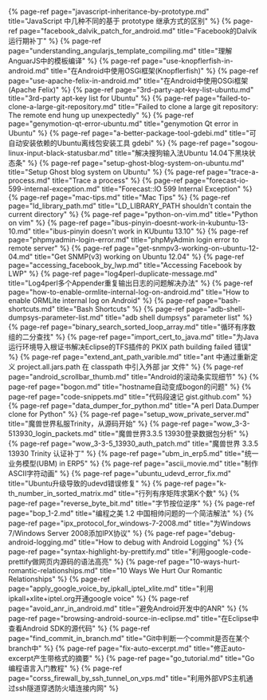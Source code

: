 {% page-ref page="javascript-inheritance-by-prototype.md" title="JavaScript 中几种不同的基于 prototype 继承方式的区别" %}
{% page-ref page="facebook_dalvik_patch_for_android.md" title="Facebook的Dalvik运行期补丁" %}
{% page-ref page="understanding_angularjs_template_compiling.md" title="理解AnguarJS中的模板编译" %}
{% page-ref page="use-knopflerfish-in-android.md" title="在Android中使用OSGi框架\(Knopflerfish\)" %}
{% page-ref page="use-apache-felix-in-android.md" title="在Android中使用OSGi框架\(Apache Felix\)" %}
{% page-ref page="3rd-party-apt-key-list-ubuntu.md" title="3rd-party apt-key list for Ubuntu" %}
{% page-ref page="failed-to-clone-a-large-git-repository.md" title="Failed to clone a large git repository: The remote end hung up unexpectedly" %}
{% page-ref page="genymotion-qt-error-ubuntu.md" title="genymotion Qt error in Ubuntu" %}
{% page-ref page="a-better-package-tool-gdebi.md" title="可自动安装依赖的Ubuntu离线包安装工具 gdebi" %}
{% page-ref page="sogou-linux-input-black-statusbar.md" title="解决搜狗输入法Ubuntu 14.04下黑块状态条" %}
{% page-ref page="setup-ghost-blog-system-on-ubuntu.md" title="Setup Ghost blog system on Ubuntu" %}
{% page-ref page="trace-a-process.md" title="Trace a process" %}
{% page-ref page="forecast-io-599-internal-exception.md" title="Forecast::IO 599 Internal Exception" %}
{% page-ref page="mac-tips.md" title="Mac Tips" %}
{% page-ref page="ld_library_path.md" title="LD\_LIBRARY\_PATH shouldn't contain the current directory" %}
{% page-ref page="python-on-vim.md" title="Python on vim" %}
{% page-ref page="ibus-pinyin-doesnt-work-in-kubuntu-13-10.md" title="ibus-pinyin doesn't work in KUbuntu 13.10" %}
{% page-ref page="phpmyadmin-login-error.md" title="phpMyAdmin login error to remote server" %}
{% page-ref page="get-snmpv3-working-on-ubuntu-12-04.md" title="Get SNMP\(v3\) working on Ubuntu 12.04" %}
{% page-ref page="accessing_facebook_by_lwp.md" title="Accessing Facebook by LWP" %}
{% page-ref page="log4perl-duplicate-message.md" title="Log4perl多个Appender重复输出日志的问题解决办法" %}
{% page-ref page="how-to-enable-ormlite-internal-log-on-android.md" title="How to enable ORMLite internal log on Android" %}
{% page-ref page="bash-shortcuts.md" title="Bash Shortcuts" %}
{% page-ref page="adb-shell-dumpsys-parameter-list.md" title="adb shell dumpsys" parameter list" %}
{% page-ref page="binary_search_sorted_loop_array.md" title="循环有序数组的二分查找" %}
{% page-ref page="import_cert_to_java.md" title="为Java运行环境导入根证书解决Eclipse的TFS插件的 PKIX path building failed 错误" %}
{% page-ref page="extend_ant_path_varible.md" title="ant 中通过重新定义  project.all.jars.path 在 classpath 中引入外部 jar 文件" %}
{% page-ref page="android_scrollbar_thumb.md" title="Android的滚动条实现细节" %}
{% page-ref page="bogon.md" title="hostname自动变成bogon的问题" %}
{% page-ref page="code-snippets.md" title="代码段速记 gist.github.com" %}
{% page-ref page="data_dumper_for_python.md" title="A perl Data.Dumper clone for Python" %}
{% page-ref page="setup_wow_private_server.md" title="魔兽世界私服Trinity，从源码开始" %}
{% page-ref page="wow_3-3-513930_login_packets.md" title="魔兽世界3.3.5 13930登录数据包分析" %}
{% page-ref page="wow_3-3-5_13930_auth_patch.md" title="魔兽世界 3.3.5 13930 Trinity 认证补丁" %}
{% page-ref page="ubm_in_erp5.md" title="统一业务模型\(UBM\) in ERP5" %}
{% page-ref page="ascii_movie.md" title="制作ASCII字符动画" %}
{% page-ref page="ubuntu_udevd_error_fix.md" title="Ubuntu升级导致的udevd错误修复" %}
{% page-ref page="k-th_number_in_sorted_matrix.md" title="行列有序矩阵求第K个数" %}
{% page-ref page="reverse_byte_bit.md" title="字节按位逆序" %}
{% page-ref page="bop_1-2.md" title="编程之美 1.2 中国相帅问题的一个简洁解法" %}
{% page-ref page="ipx_protocol_for_windows-7-2008.md" title="为Windows 7/Windows Server 2008添加IPX协议" %}
{% page-ref page="debug-android-logging.md" title="How to debug with Android Logging" %}
{% page-ref page="syntax-highlight-by-prettify.md" title="利用google-code-prettify做网页内源码的语法高亮" %}
{% page-ref page="10-ways-hurt-romantic-relationships.md" title="10 Ways We Hurt Our Romantic Relationships" %}
{% page-ref page="apply_google_voice_by_ipkall_iptel_xlite.md" title="利用ipkall+xlite+iptel.org开通google voice" %}
{% page-ref page="avoid_anr_in_android.md" title="避免Android开发中的ANR" %}
{% page-ref page="browsing-android-source-in-eclipse.md" title="在Eclipse中查看Android SDK的源代码" %}
{% page-ref page="find_commit_in_branch.md" title="Git中判断一个commit是否在某个branch中" %}
{% page-ref page="fix-auto-excerpt.md" title="修正auto-excerpt产生带格式的摘要" %}
{% page-ref page="go_tutorial.md" title="Go 编程语言入门教程" %}
{% page-ref page="corss_firewall_by_ssh_tunnel_on_vps.md" title="利用外部VPS主机通过ssh隧道穿透防火墙连接内网" %}